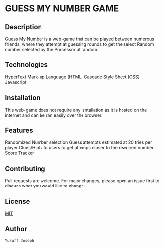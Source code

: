 # **GUESS MY NUMBER GAME**


## **Description**

Guess My Number is a web-game that can be played between numerous friends, where they attempt at guessing rounds to get the select Random number selected by the Porcessor at random.

## **Technologies**

HyperText Mark-up Language (HTML)
Cascade Style Sheet (CSS)
Javascript

## **Installation**

This web-game does not require any isntallation as it is hosted on the internet and can be ran easily over the browser.

## **Features**

Randomized Number selection
Guess attempts estimated at 20 tries per player
Clues/Hints to users to get attemps closer to the rewuired number 
Score Tracker 

## Contributing

Pull requests are welcome. For major changes, please open an issue first
to discuss what you would like to change.

## License
[MIT](https://choosealicense.com/licenses/mit/)

## **Author**
```bash
Yusuff Joseph
```
